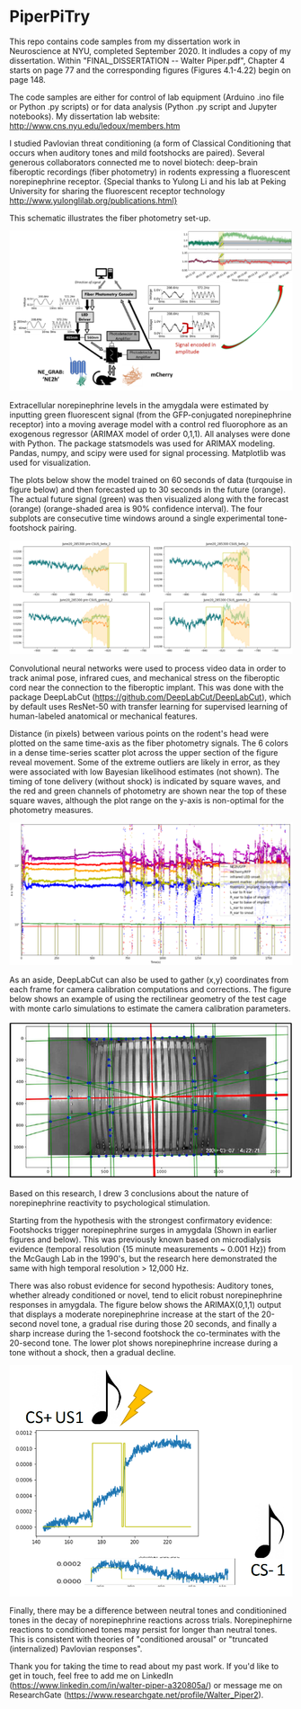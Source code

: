 # PiperPiTry
This repo contains code samples from my dissertation work in Neuroscience at NYU, completed September 2020. It indludes a copy of my dissertation. Within "FINAL_DISSERTATION -- Walter Piper.pdf", Chapter 4 starts on page 77 and the corresponding figures (Figures 4.1-4.22) begin on page 148.

The code samples are either for control of lab equipment (Arduino .ino file or Python .py scripts) or for data analysis (Python .py script and Jupyter notebooks).
My dissertation lab website: http://www.cns.nyu.edu/ledoux/members.htm

I studied Pavlovian threat conditioning (a form of Classical Conditioning that occurs when auditory tones and mild footshocks are paired). Several generous collaborators connected me to novel biotech: deep-brain fiberoptic recordings (fiber photometry) in rodents expressing a fluorescent norepinephrine receptor. {Special thanks to Yulong Li and his lab at Peking University for sharing the fluorescent receptor technology http://www.yulonglilab.org/publications.html}

This schematic illustrates the fiber photometry set-up.


![Fiber Photometry system](/Figure-fiber-photometry.png)


Extracellular norepinephrine levels in the amygdala were estimated by inputting green fluorescent signal (from the GFP-conjugated norepinephrine receptor) into a moving average model with a control red fluorophore as an exogenous regressor (ARIMAX model of order 0,1,1). All analyses were done with Python. The package statsmodels was used for ARIMAX modeling. Pandas, numpy, and scipy were used for signal processing. Matplotlib was used for visualization.

The plots below show the model trained on 60 seconds of data (turqouise in figure below) and then forecasted up to 30 seconds in the future (orange). The actual future signal (green) was then visualized along with the forecast (orange) (orange-shaded area is 90% confidence interval). The four subplots are consecutive time windows around a single experimental tone-footshock pairing.


![Norepinephrine estimation](/Figure_MovingAvg_ExogRegr_ToneShockPairing.png)


Convolutional neural networks were used to process video data in order to track animal pose, infrared cues, and mechanical stress on the fiberoptic cord near the connection to the fiberoptic implant. This was done with the package DeepLabCut (https://github.com/DeepLabCut/DeepLabCut), which by default uses ResNet-50 with transfer learning for supervised learning of human-labeled anatomical or mechanical features.

Distance (in pixels) between various points on the rodent's head were plotted on the same time-axis as the fiber photometry signals. The 6 colors in a dense time-series scatter plot across the upper section of the figure reveal movement. Some of the extreme outliers are likely in error, as they were associated with low Bayesian likelihood estimates (not shown). The timing of tone delivery (without shock) is indicated by square waves, and the red and green channels of photometry are shown near the top of these square waves, although the plot range on the y-axis is non-optimal for the photometry measures.


![Movement and photometry in full memory test session](/Figure4-17.PNG) 


As an aside, DeepLabCut can also be used to gather (x,y) coordinates from each frame for camera calibration computations and corrections. The figure below shows an example of using the rectilinear geometry of the test cage with monte carlo simulations to estimate the camera calibration parameters.


![Camera correction test](/Figure4-3c.png)


Based on this research, I drew 3 conclusions about the nature of norepinephrine reactivity to psychological stimulation.

Starting from the hypothesis with the strongest confirmatory evidence: Footshocks trigger norepinephrine surges in amygdala (Shown in earlier figures and below). This was previously known based on microdialysis evidence (temporal resolution {15 minute measurements ~ 0.001 Hz}) from the McGaugh Lab in the 1990's, but the research here demonstrated the same with high temporal resolution > 12,000 Hz.

There was also robust evidence for second hypothesis: Auditory tones, whether already conditioned or novel, tend to elicit robust norepinephrine responses in amygdala. The figure below shows the ARIMAX(0,1,1) output that displays a moderate norepinephrine increase at the start of the 20-second novel tone, a gradual rise during those 20 seconds, and finally a sharp increase during the 1-second footshock the co-terminates with the 20-second tone. The lower plot shows norepinephrine increase during a tone without a shock, then a gradual decline.


![ARIMAX output CSUS and CSminus](/Figure4-16.PNG) 


Finally, there may be a difference between neutral tones and conditionined tones in the decay of norepinephrine reactions across trials. Norepinephirne reactions to conditioned tones may persist for longer than neutral tones. This is consistent with theories of "conditioned arousal" or "truncated (internalized) Pavlovian responses".



Thank you for taking the time to read about my past work. If you'd like to get in touch, feel free to add me on LinkedIn (https://www.linkedin.com/in/walter-piper-a320805a/) or message me on ResearchGate (https://www.researchgate.net/profile/Walter_Piper2).
